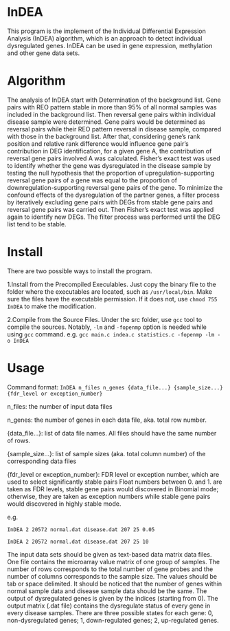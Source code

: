 # InDEA
This program is the implement of the Individual Differential Expression Analysis (InDEA) algorithm, which is an approach to detect individual dysregulated genes. InDEA can be used in gene expression, methylation and other gene data sets.

# Algorithm
The analysis of InDEA start with Determination of the background list. Gene pairs with REO pattern stable in more than 95% of all normal samples was included in the background list. Then reversal gene pairs within individual disease sample were determined. Gene pairs would be determined as reversal pairs while their REO pattern reversal in disease sample, compared with those in the background list. After that, considering gene’s rank position and relative rank difference would influence gene pair’s contribution in DEG identification, for a given gene A, the contribution of reversal gene pairs involved A was calculated. Fisher’s exact test was used to identify whether the gene was dysregulated in the disease sample by testing the null hypothesis that the proportion of upregulation-supporting reversal gene pairs of a gene was equal to the proportion of downregulation-supporting reversal gene pairs of the gene. To minimize the confound effects of the dysregulation of the partner genes, a filter process by iteratively excluding gene pairs with DEGs from stable gene pairs and reversal gene pairs was carried out. Then Fisher’s exact test was applied again to identify new DEGs. The filter process was performed until the DEG list tend to be stable.

# Install
There are two possible ways to install the program.

1.Install from the Precompiled Execulables. Just copy the binary file to the folder where the executables are located, such as `/usr/local/bin`. Make sure the files have the executable permission. If it does not, use `chmod 755 InDEA` to make the modification. 

2.Compile from the Source Files. Under the src folder, use `gcc` tool to compile the sources. Notably, `-lm` and `-fopenmp` option is needed while using `gcc` command.
e.g. `gcc main.c indea.c statistics.c -fopenmp -lm -o InDEA`

# Usage
Command format: `InDEA n_files n_genes {data_file...} {sample_size...} {fdr_level or exception_number}`

n_files: the number of input data files

n_genes: the number of genes in each data file, aka. total row number.

{data_file...}: list of data file names. All files should have the same number of rows.

{sample_size...}: list of sample sizes (aka. total column number) of the corresponding data files

{fdr_level or exception_number}: FDR level or exception number, which are used to select significantly stable pairs Float numbers between 0. and 1. are taken as FDR levels, stable gene pairs would discovered in Binomial mode; otherwise, they are taken as exception numbers while stable gene pairs would discovered in highly stable mode.

e.g. 
```
InDEA 2 20572 normal.dat disease.dat 207 25 0.05
```
```
InDEA 2 20572 normal.dat disease.dat 207 25 10
```

The input data sets should be given as text-based data matrix data files. One file contains the microarray value matrix of one group of samples. The number of rows corresponds to the total number of gene probes and the number of columns corresponds to the sample size. The values should be tab or space delimited. It should be noticed that the number of genes within normal sample data and disease sample data should be the same.
The output of dysregulated genes is given by the indices (starting from 0). The output matrix (.dat file) contains the dysregulate status of every gene in every disease samples. There are three possible states for each gene: 0, non-dysregulated genes; 1, down-regulated genes; 2, up-regulated genes.


